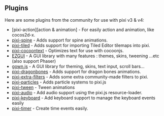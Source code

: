 ## Plugins

Here are some plugins from the community for use with pixi v3 & v4:

- [pixi-action][action & animation] - For easily action and animation, like cocos2d-x.
- [pixi-spine][spine] - Adds support for spine animations.
- [pixi-tiled][tiled] - Adds support for importing Tiled Editor tilemaps into pixi.
- [pixi-cocoontext][cotxt] - Optimizes text for use with cocoonjs.
- [EZGUI][ezgui] - A GUI library with many features : themes, skins, tweening ...etc (also support Phaser)
- [gown.js][gown.js] - A GUI library for theming, skins, text input, scroll bars...
- [pixi-dragonbones][drag] - Adds support for dragon bones animations.
- [pixi-extra-filters][exf] - Adds some extra community-made filters to pixi.
- [pixi-particles][part] - Adds particle systems to pixi.js
- [pixi-tween](https://github.com/Nazariglez/pixi-tween) - Tween animations
- [pixi-audio](https://github.com/Nazariglez/pixi-audio) - Add audio support using the pixi.js resource-loader.
- [pixi-keyboard](https://github.com/Nazariglez/pixi-keyboard) - Add keyboard support to manage the keyboard events easily
- [pixi-timer](https://github.com/Nazariglez/pixi-timer) - Create time events easily.

[cotxt]: https://github.com/JiDW/pixi-cocoontext
[spine]: https://github.com/pixijs/pixi-spine
[tiled]: https://github.com/beeglebug/pixi-tiled
[ezgui]: https://github.com/Ezelia/EZGUI
[gown.js]: https://github.com/brean/gown.js
[drag]: https://github.com/cinkonaap/pixi-dragonbones
[exf]: https://github.com/pixijs/pixi-extra-filters
[part]: https://github.com/pixijs/pixi-particles